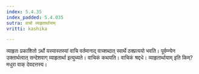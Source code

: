 ```yaml
---
index: 5.4.35
index_padded: 5.4.035
sutra: वाचो व्याहृतार्थायाम्
vritti: kashika

---
```

व्याहृतः प्रकाशितो ऽर्थो यस्यास्तस्यां वाचि वर्तमानाद् वाच्शब्दात् स्वार्थे ठक्प्रत्ययो भवति। पूर्वम्न्येन उक्तार्थत्वात् सन्देशवाग् व्याहृतार्था इत्युच्यते। वाचिकं कथयति। वाचिकं श्रद्दधे। व्याहृतार्थायाम् इति किम्? मधुरा वाक् देवदत्तस्य।